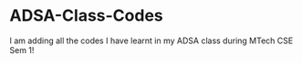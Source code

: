 # ADSA-Class-Codes

I am adding all the codes I have learnt in my ADSA class during MTech CSE Sem 1!
